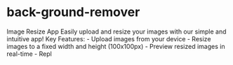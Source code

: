 # back-ground-remover
Image Resize App  Easily upload and resize your images with our simple and intuitive app!   Key Features:  - Upload images from your device - Resize images to a fixed width and height (100x100px) - Preview resized images in real-time - Repl
